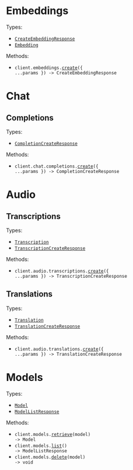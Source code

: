 # Embeddings

Types:

- <code><a href="./src/resources/embeddings.ts">CreateEmbeddingResponse</a></code>
- <code><a href="./src/resources/embeddings.ts">Embedding</a></code>

Methods:

- <code title="post /openai/v1/embeddings">client.embeddings.<a href="./src/resources/embeddings.ts">create</a>({ ...params }) -> CreateEmbeddingResponse</code>

# Chat

## Completions

Types:

- <code><a href="./src/resources/chat/completions.ts">CompletionCreateResponse</a></code>

Methods:

- <code title="post /openai/v1/chat/completions">client.chat.completions.<a href="./src/resources/chat/completions.ts">create</a>({ ...params }) -> CompletionCreateResponse</code>

# Audio

## Transcriptions

Types:

- <code><a href="./src/resources/audio/transcriptions.ts">Transcription</a></code>
- <code><a href="./src/resources/audio/transcriptions.ts">TranscriptionCreateResponse</a></code>

Methods:

- <code title="post /openai/v1/audio/transcriptions">client.audio.transcriptions.<a href="./src/resources/audio/transcriptions.ts">create</a>({ ...params }) -> TranscriptionCreateResponse</code>

## Translations

Types:

- <code><a href="./src/resources/audio/translations.ts">Translation</a></code>
- <code><a href="./src/resources/audio/translations.ts">TranslationCreateResponse</a></code>

Methods:

- <code title="post /openai/v1/audio/translations">client.audio.translations.<a href="./src/resources/audio/translations.ts">create</a>({ ...params }) -> TranslationCreateResponse</code>

# Models

Types:

- <code><a href="./src/resources/models.ts">Model</a></code>
- <code><a href="./src/resources/models.ts">ModelListResponse</a></code>

Methods:

- <code title="get /openai/v1/models/{model}">client.models.<a href="./src/resources/models.ts">retrieve</a>(model) -> Model</code>
- <code title="get /openai/v1/models">client.models.<a href="./src/resources/models.ts">list</a>() -> ModelListResponse</code>
- <code title="delete /openai/v1/models/{model}">client.models.<a href="./src/resources/models.ts">delete</a>(model) -> void</code>
